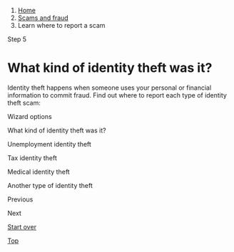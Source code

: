 1. [Home](/)
2. [Scams and fraud](/scams-and-fraud)
3. Learn where to report a scam

Step 5

What kind of identity theft was it?
===================================

Identity theft happens when someone uses your personal or financial information to commit fraud. Find out where to report each type of identity theft scam:

Wizard options

What kind of identity theft was it?

Unemployment identity theft

Tax identity theft

Medical identity theft

Another type of identity theft

Previous

Next

[Start over](/where-report-scams/where-did-scam-take-place#block-usagov-content)

[Top](#main-content)